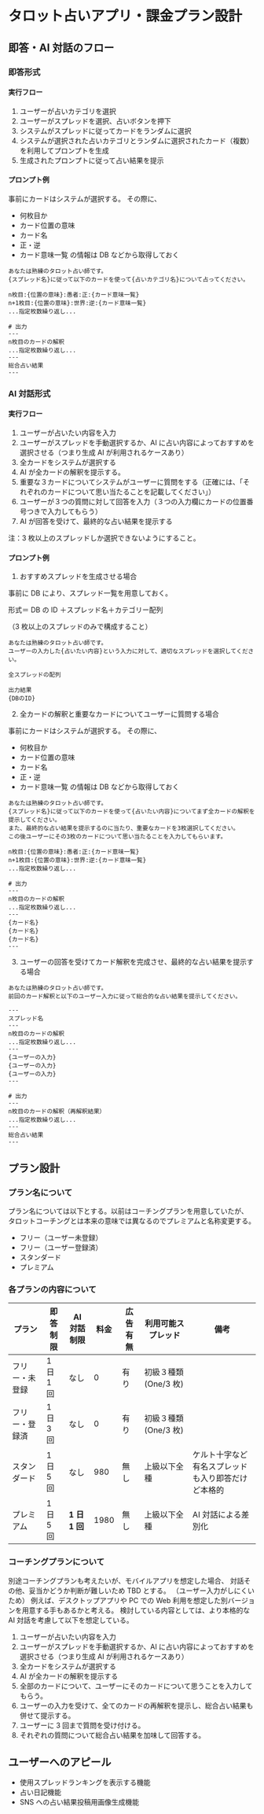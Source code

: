 # タロット占いアプリ・課金プラン設計

## 即答・AI 対話のフロー

### 即答形式

#### 実行フロー

1. ユーザーが占いカテゴリを選択
2. ユーザーがスプレッドを選択、占いボタンを押下
3. システムがスプレッドに従ってカードをランダムに選択
4. システムが選択された占いカテゴリとランダムに選択されたカード（複数）を利用してプロンプトを生成
5. 生成されたプロンプトに従って占い結果を提示

#### プロンプト例

事前にカードはシステムが選択する。
その際に、

- 何枚目か
- カード位置の意味
- カード名
- 正・逆
- カード意味一覧
  の情報は DB などから取得しておく

```
あなたは熟練のタロット占い師です。
{スプレッド名}に従って以下のカードを使って{占いカテゴリ名}について占ってください。

n枚目:{位置の意味}:愚者:正:{カード意味一覧}
n+1枚目:{位置の意味}:世界:逆:{カード意味一覧}
...指定枚数繰り返し...

# 出力
---
n枚目のカードの解釈
...指定枚数繰り返し...
---
総合占い結果
---
```

### AI 対話形式

#### 実行フロー

1. ユーザーが占いたい内容を入力
2. ユーザーがスプレッドを手動選択するか、AI に占い内容によっておすすめを選択させる（つまり生成 AI が利用されるケースあり）
3. 全カードをシステムが選択する
4. AI が全カードの解釈を提示する。
5. 重要な３カードについてシステムがユーザーに質問をする（正確には、「それぞれのカードについて思い当たることを記載してください」）
6. ユーザーが３つの質問に対して回答を入力（３つの入力欄にカードの位置番号つきで入力してもらう）
7. AI が回答を受けて、最終的な占い結果を提示する

注：3 枚以上のスプレッドしか選択できないようにすること。

#### プロンプト例

1. おすすめスプレッドを生成させる場合

事前に DB により、スプレッド一覧を用意しておく。

形式＝ DB の ID ＋スプレッド名＋カテゴリー配列

（3 枚以上のスプレッドのみで構成すること）

```
あなたは熟練のタロット占い師です。
ユーザーの入力した{占いたい内容}という入力に対して、適切なスプレッドを選択してください。

全スプレッドの配列

出力結果
{DBのID}
```

2. 全カードの解釈と重要なカードについてユーザーに質問する場合

事前にカードはシステムが選択する。
その際に、

- 何枚目か
- カード位置の意味
- カード名
- 正・逆
- カード意味一覧
  の情報は DB などから取得しておく

```
あなたは熟練のタロット占い師です。
{スプレッド名}に従って以下のカードを使って{占いたい内容}についてまず全カードの解釈を提示してください。
また、最終的な占い結果を提示するのに当たり、重要なカードを3枚選択してください。
この後ユーザーにその3枚のカードについて思い当たることを入力してもらいます。

n枚目:{位置の意味}:愚者:正:{カード意味一覧}
n+1枚目:{位置の意味}:世界:逆:{カード意味一覧}
...指定枚数繰り返し...

# 出力
---
n枚目のカードの解釈
...指定枚数繰り返し...
---
{カード名}
{カード名}
{カード名}
---
```

3. ユーザーの回答を受けてカード解釈を完成させ、最終的な占い結果を提示する場合

```
あなたは熟練のタロット占い師です。
前回のカード解釈と以下のユーザー入力に従って総合的な占い結果を提示してください。

---
スプレッド名
---
n枚目のカードの解釈
...指定枚数繰り返し...
---
{ユーザーの入力}
{ユーザーの入力}
{ユーザーの入力}
---

# 出力
---
n枚目のカードの解釈（再解釈結果）
...指定枚数繰り返し...
---
総合占い結果
---
```

## プラン設計

### プラン名について

プラン名については以下とする。以前はコーチングプランを用意していたが、
タロットコーチングとは本来の意味では異なるのでプレミアムと名称変更する。

- フリー（ユーザー未登録）
- フリー（ユーザー登録済）
- スタンダード
- プレミアム

### 各プランの内容について

| プラン         | 即答制限  | AI 対話制限   | 料金 | 広告有無 | 利用可能スプレッド   | 備考                                               |
| -------------- | --------- | ------------- | ---- | -------- | -------------------- | -------------------------------------------------- |
| フリー・未登録 | 1 日 1 回 | なし          | 0    | 有り     | 初級３種類(One/3 枚) |                                                    |
| フリー・登録済 | 1 日 3 回 | なし          | 0    | 有り     | 初級３種類(One/3 枚) |                                                    |
| スタンダード   | 1 日 5 回 | なし          | 980  | 無し     | 上級以下全種         | ケルト十字など有名スプレッドも入り即答だけど本格的 |
| プレミアム     | 1 日 5 回 | **1 日 1 回** | 1980 | 無し     | 上級以下全種         | AI 対話による差別化                                |

### コーチングプランについて

別途コーチングプランも考えたいが、モバイルアプリを想定した場合、
対話その他、妥当かどうか判断が難しいため TBD とする。
（ユーザー入力がしにくいため）
例えば、デスクトップアプリや PC での Web 利用を想定した別バージョンを用意する手もあるかと考える。
検討している内容としては、より本格的な AI 対話を考慮して以下を想定している。

1. ユーザーが占いたい内容を入力
2. ユーザーがスプレッドを手動選択するか、AI に占い内容によっておすすめを選択させる（つまり生成 AI が利用されるケースあり）
3. 全カードをシステムが選択する
4. AI が全カードの解釈を提示する
5. 全部のカードについて、ユーザーにそのカードについて思うことを入力してもらう。
6. ユーザーの入力を受けて、全てのカードの再解釈を提示し、総合占い結果も併せて提示する。
7. ユーザーに 3 回まで質問を受け付ける。
8. それぞれの質問について総合占い結果を加味して回答する。

## ユーザーへのアピール

- 使用スプレッドランキングを表示する機能
- 占い日記機能
- SNS への占い結果投稿用画像生成機能
